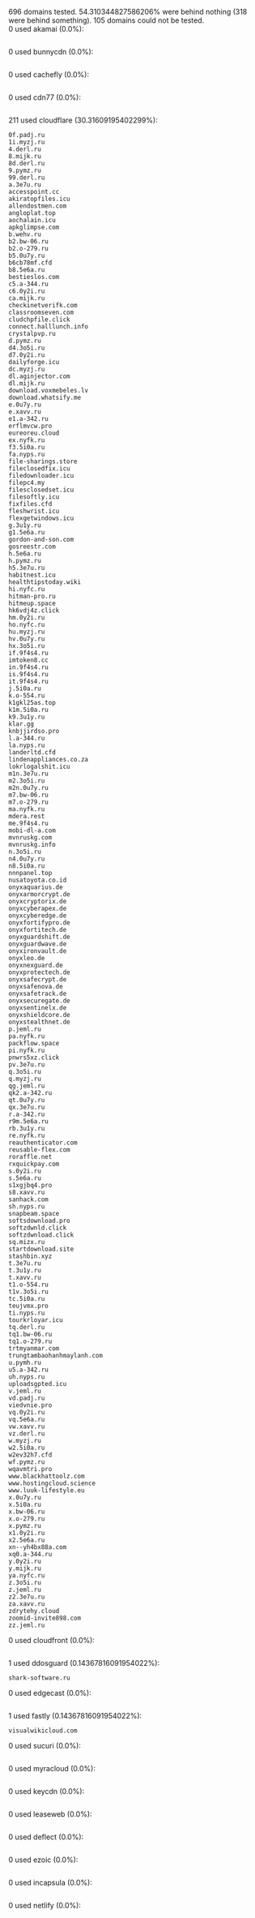 696 domains tested. 54.310344827586206% were behind nothing (318 were behind something). 105 domains could not be tested.<br>
0 used akamai (0.0%):
```

```

0 used bunnycdn (0.0%):
```

```

0 used cachefly (0.0%):
```

```

0 used cdn77 (0.0%):
```

```

211 used cloudflare (30.31609195402299%):
```
0f.padj.ru
1i.myzj.ru
4.derl.ru
8.mijk.ru
8d.derl.ru
9.pymz.ru
99.derl.ru
a.3e7u.ru
accesspoint.cc
akiratopfiles.icu
allendostmen.com
angloplat.top
aochalain.icu
apkglimpse.com
b.wehv.ru
b2.bw-06.ru
b2.o-279.ru
b5.0u7y.ru
b6cb78mf.cfd
b8.5e6a.ru
bestieslos.com
c5.a-344.ru
c6.0y2i.ru
ca.mijk.ru
checkinetverifk.com
classroomseven.com
cludchpfile.click
connect.halllunch.info
crystalpvp.ru
d.pymz.ru
d4.3o5i.ru
d7.0y2i.ru
dailyforge.icu
dc.myzj.ru
dl.aginjector.com
dl.mijk.ru
download.voxmebeles.lv
download.whatsify.me
e.0u7y.ru
e.xavv.ru
e1.a-342.ru
erflmvcw.pro
eureoreu.cloud
ex.nyfk.ru
f3.5i0a.ru
fa.nyps.ru
file-sharings.store
fileclosedfix.icu
filedownloader.icu
filepc4.my
filesclosedset.icu
filesoftly.icu
fixfiles.cfd
fleshwrist.icu
flexgetwindows.icu
g.3u1y.ru
g1.5e6a.ru
gordon-and-son.com
gosreestr.com
h.5e6a.ru
h.pymz.ru
h5.3e7u.ru
habitnest.icu
healthtipstoday.wiki
hi.nyfc.ru
hitman-pro.ru
hitmeup.space
hk6vdj4z.click
hm.0y2i.ru
ho.nyfc.ru
hu.myzj.ru
hv.0u7y.ru
hx.3o5i.ru
if.9f4s4.ru
imtoken8.cc
in.9f4s4.ru
is.9f4s4.ru
it.9f4s4.ru
j.5i0a.ru
k.o-554.ru
k1gkl25as.top
k1m.5i0a.ru
k9.3u1y.ru
klar.gg
knbjjirdso.pro
l.a-344.ru
la.nyps.ru
landerltd.cfd
lindenappliances.co.za
lokrlogalshit.icu
m1n.3e7u.ru
m2.3o5i.ru
m2n.0u7y.ru
m7.bw-06.ru
m7.o-279.ru
ma.nyfk.ru
mdera.rest
me.9f4s4.ru
mobi-dl-a.com
mvnruskg.com
mvnruskg.info
n.3o5i.ru
n4.0u7y.ru
n8.5i0a.ru
nnnpanel.top
nusatoyota.co.id
onyxaquarius.de
onyxarmorcrypt.de
onyxcryptorix.de
onyxcyberapex.de
onyxcyberedge.de
onyxfortifypro.de
onyxfortitech.de
onyxguardshift.de
onyxguardwave.de
onyxironvault.de
onyxleo.de
onyxnexguard.de
onyxprotectech.de
onyxsafecrypt.de
onyxsafenova.de
onyxsafetrack.de
onyxsecuregate.de
onyxsentinelx.de
onyxshieldcore.de
onyxstealthnet.de
p.jeml.ru
pa.nyfk.ru
packflow.space
pi.nyfk.ru
pnwrs5xz.click
pv.3e7u.ru
q.3o5i.ru
q.myzj.ru
qg.jeml.ru
qk2.a-342.ru
qt.0u7y.ru
qx.3e7u.ru
r.a-342.ru
r9m.5e6a.ru
rb.3u1y.ru
re.nyfk.ru
reauthenticator.com
reusable-flex.com
roraffle.net
rxquickpay.com
s.0y2i.ru
s.5e6a.ru
s1xgjbq4.pro
s8.xavv.ru
sanhack.com
sh.nyps.ru
snapbeam.space
softsdownload.pro
softzdwnld.click
softzdwnload.click
sq.mizx.ru
startdownload.site
stashbin.xyz
t.3e7u.ru
t.3u1y.ru
t.xavv.ru
t1.o-554.ru
t1v.3o5i.ru
tc.5i0a.ru
teujvmx.pro
ti.nyps.ru
tourkrloyar.icu
tq.derl.ru
tq1.bw-06.ru
tq1.o-279.ru
trtmyanmar.com
trungtambaohanhmaylanh.com
u.pymh.ru
u5.a-342.ru
uh.nyps.ru
uploadsgpted.icu
v.jeml.ru
vd.padj.ru
viedvnie.pro
vq.0y2i.ru
vq.5e6a.ru
vw.xavv.ru
vz.derl.ru
w.myzj.ru
w2.5i0a.ru
w2ev32h7.cfd
wf.pymz.ru
wqavmtri.pro
www.blackhattoolz.com
www.hostingcloud.science
www.luuk-lifestyle.eu
x.0u7y.ru
x.5i0a.ru
x.bw-06.ru
x.o-279.ru
x.pymz.ru
x1.0y2i.ru
x2.5e6a.ru
xn--yh4bx88a.com
xq0.a-344.ru
y.0y2i.ru
y.mijk.ru
ya.nyfc.ru
z.3o5i.ru
z.jeml.ru
z2.3e7u.ru
za.xavv.ru
zdrytehy.cloud
zoomid-invite898.com
zz.jeml.ru
```

0 used cloudfront (0.0%):
```

```

1 used ddosguard (0.14367816091954022%):
```
shark-software.ru
```

0 used edgecast (0.0%):
```

```

1 used fastly (0.14367816091954022%):
```
visualwikicloud.com
```

0 used sucuri (0.0%):
```

```

0 used myracloud (0.0%):
```

```

0 used keycdn (0.0%):
```

```

0 used leaseweb (0.0%):
```

```

0 used deflect (0.0%):
```

```

0 used ezoic (0.0%):
```

```

0 used incapsula (0.0%):
```

```

0 used netlify (0.0%):
```

```
